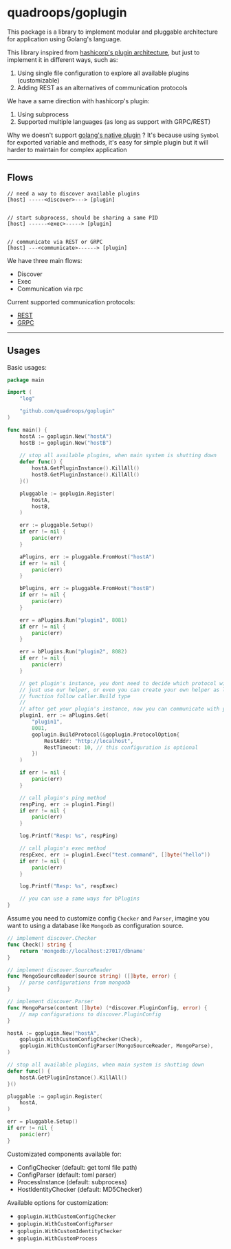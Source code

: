 # quadroops/goplugin 

This package is a library to implement modular and pluggable architecture for application using
Golang's language.

This library inspired from [hashicorp's plugin architecture](https://github.com/hashicorp/go-plugin), but just to implement
it in different ways, such as:

1. Using single file configuration to explore all available plugins (customizable)
2. Adding REST as an alternatives of communication protocols 

We have a same direction with hashicorp's plugin:

1. Using subprocess
2. Supported multiple languages (as long as support with GRPC/REST)

Why we doesn't support [golang's native plugin](https://golang.org/pkg/plugin/) ? It's because using `Symbol` for exported variable 
and methods, it's easy for simple plugin but it will harder to maintain for complex application

---

## Flows

```
// need a way to discover available plugins
[host] -----<discover>---> [plugin]


// start subprocess, should be sharing a same PID
[host] ------<exec>-----> [plugin]


// communicate via REST or GRPC 
[host] ---<communicate>------> [plugin]
```

We have three main flows:

- Discover
- Exec
- Communication via rpc

Current supported communication protocols:

- [REST](https://en.wikipedia.org/wiki/Representational_state_transfer)
- [GRPC](https://grpc.io/)

---

## Usages

Basic usages:

```go
package main

import (
    "log"

    "github.com/quadroops/goplugin"
)

func main() {
    hostA := goplugin.New("hostA")
    hostB := goplugin.New("hostB")
    
    // stop all available plugins, when main system is shutting down
    defer func() {
        hostA.GetPluginInstance().KillAll()
        hostB.GetPluginInstance().KillAll()
    }()

    pluggable := goplugin.Register(
        hostA,
        hostB,
    )

    err := pluggable.Setup()
    if err != nil {
        panic(err)
    }

    aPlugins, err := pluggable.FromHost("hostA")
    if err != nil {
        panic(err)
    }

    bPlugins, err := pluggable.FromHost("hostB")
    if err != nil {
        panic(err)
    }

    err = aPlugins.Run("plugin1", 8081)
    if err != nil {
        panic(err)
    }

    err = bPlugins.Run("plugin2", 8082)
    if err != nil {
        panic(err)
    }

    // get plugin's instance, you dont need to decide which protocol will be used 
    // just use our helper, or even you can create your own helper as long as, your helper
    // function follow caller.Build type
    //
    // after get your plugin's instance, now you can communicate with your plugin via REST/GRPC
    plugin1, err := aPlugins.Get(
        "plugin1", 
        8081, 
        goplugin.BuildProtocol(&goplugin.ProtocolOption{
            RestAddr: "http://localhost",
            RestTimeout: 10, // this configuration is optional
        })
    )

    if err != nil {
        panic(err)
    }

    // call plugin's ping method
    respPing, err := plugin1.Ping()
    if err != nil {
        panic(err)
    }

    log.Printf("Resp: %s", respPing)

    // call plugin's exec method
    respExec, err := plugin1.Exec("test.command", []byte("hello"))
    if err != nil {
        panic(err)
    }

    log.Printf("Resp: %s", respExec)

    // you can use a same ways for bPlugins
}
```

Assume you need to customize config `Checker` and `Parser`, imagine you want to using a database
like `Mongodb` as configuration source.

```go
// implement discover.Checker
func Check() string {
    return 'mongodb://localhost:27017/dbname'
}

// implement discover.SourceReader
func MongoSourceReader(source string) ([]byte, error) {
    // parse configurations from mongodb
}

// implement discover.Parser
func MongoParse(content []byte) (*discover.PluginConfig, error) {
    // map configurations to discover.PluginConfig
}

hostA := goplugin.New("hostA", 
    goplugin.WithCustomConfigChecker(Check), 
    goplugin.WithCustomConfigParser(MongoSourceReader, MongoParse),
)

// stop all available plugins, when main system is shutting down
defer func() {
    hostA.GetPluginInstance().KillAll()
}()

pluggable := goplugin.Register(
    hostA,
)

err = pluggable.Setup()
if err != nil {
    panic(err)
}
```

Customizated components available for:

- ConfigChecker (default: get toml file path) 
- ConfigParser (default: toml parser)
- ProcessInstance (default: subprocess)
- HostIdentityChecker (default: MD5Checker)

Available options for customization:

- `goplugin.WithCustomConfigChecker`
- `goplugin.WithCustomConfigParser`
- `goplugin.WithCustomIdentityChecker`
- `goplugin.WithCustomProcess`